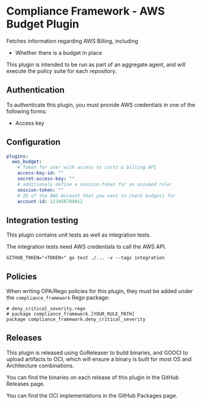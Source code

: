 # Compliance Framework - AWS Budget Plugin

Fetches information regarding AWS Billing, including
- Whether there is a budget in place

This plugin is intended to be run as part of an aggregate agent, and will execute the policy suite for each repository.

## Authentication

To authenticate this plugin, you must provide AWS credentials in one of the following forms:

- Access key 



## Configuration

```yaml
plugins:
  aws_budget:
    # Token for user with access to costs & billing API
    access-key-id: ""
    secret-access-key: ""
    # additionaly define a session-token for an assumed role:
    session-token: ""
    # ID of the AWS Account that you want to check budgets for
    account-id: 123456789012
```

## Integration testing

This plugin contains unit tests as well as integration tests.

The integration tests need AWS credentials to call the AWS API.

```shell
GITHUB_TOKEN="<TOKEN>" go test ./... -v --tags integration
```

## Policies

When writing OPA/Rego policies for this plugin, they must be added under the `compliance_framework` Rego package:

```rego
# deny_critical_severity.rego
# package compliance_framework.[YOUR_RULE_PATH]
package compliance_framework.deny_critical_severity
```

## Releases

This plugin is released using GoReleaser to build binaries, and GOOCI to upload artifacts to OCI,
which will ensure a binary is built for most OS and Architecture combinations.

You can find the binaries on each release of this plugin in the GitHub Releases page.

You can find the OCI implementations in the GitHub Packages page.
